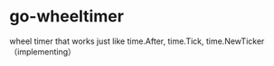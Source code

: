 # go-wheeltimer
wheel timer that works just like time.After, time.Tick, time.NewTicker（implementing）
